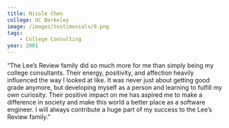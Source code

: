 ```yaml
---
title: Nicole Chen
college: UC Berkeley
image: /images/testimonials/9.png
tags:
    - College Consulting
year: 2001
---
```


“The Lee’s Review family did so much more for me than simply being my
college consultants. Their energy, positivity, and affection heavily
influenced the way I looked at like. It was never just about getting good
grade anymore, but developing myself as a person and learning to fulfill
my own curiosity. Their positive impact on me has aspired me to make a
difference in society and make this world a better place as a software
engineer. I will always contribute a huge part of my success to the Lee’s
Review family.”
